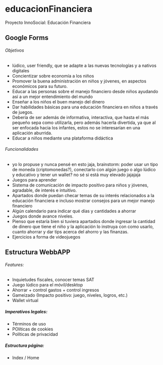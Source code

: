 # educacionFinanciera
Proyecto InnoSocial: Educación Financiera


## Google Forms
###### Objetivos
- lúdico, user friendly, que se adapte a las nuevas tecnologías y a nativos digitales
- Concientizar sobre economía a los niños
- Promover la buena administración en niños y jóvenes, en aspectos económicos para su futuro.
- Educar a las personas sobre el manejo financiero desde niños ayudando así a un mejor entendimiento del mundo
- Enseñar a los niños el buen manejo del dinero
- Dar habilidades básicas para una educación financiera en niños a través de juegos. 
- Debería de ser además de informativa, interactiva, que hasta el más pequeño sepa como utilizarla, pero además hacerla divertida, ya que al ser enfocada hacia los infantes, estos no se interesarían en una aplicación aburrida.
- Educar a niños mediante una plataforma didáctica

###### Funcionalidades
- yo lo propuse y nunca pensé en esto jaja, brainstorm: poder usar un tipo de moneda (criptomonedas?), conectarlo con algún juego o algo lúdico y educativo y tener un wallet? no sé si está muy elevado jajajaja
- Juegos para aprender
- Sistema de comunicación de impacto positivo para niños y jóvenes, agradable, de interés e intuitivo. 
- Apartados donde puedan checar temas de su interés relacionados a la educación financiera e incluso mostrar consejos para un mejor manejo financiero
- Algún calendario para indicar qué  días y cantidades a ahorrar
- Juegos donde avance niveles. 
- Pienso que estaría bien si tuviera apartados donde ingresar la cantidad de dinero que tiene el niño y la aplicación lo instruya con como usarlo, cuanto ahorrar y dar tips acerca del ahorro y las finanzas.
- Ejercicios a forma de videojuegos

## Estructura WebbAPP
###### Features:
- Inquietudes fiscales, conocer temas SAT
- Juego lúdico para el móvil/desktop
- Ahorrar + control gastos + control ingresos
- Gameizado (Impacto positivo: juego, niveles, logros, etc.)
- Wallet virtual

##### Imperativos legales:
- Términos de uso
- POlíticas de cookies
- Políticas de privacidad

##### Estructura página:
- Index / Home

